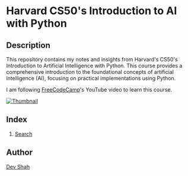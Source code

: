 # Harvard CS50's Introduction to AI with Python

## Description

This repository contains my notes and insights from Harvard's CS50's Introduction to Artificial Intelligence with Python. This course provides a comprehensive introduction to the foundational concepts of artificial intelligence (AI), focusing on practical implementations using Python.

I am following [FreeCodeCamp](https://www.youtube.com/@freecodecamp)'s YouTube video to learn this course.

[![Thumbnail](https://img.youtube.com/vi/5NgNicANyqM/0.jpg)](https://youtu.be/5NgNicANyqM)

## Index

1. [Search](./search/Search.md)

## Author

[Dev Shah](https://github.com/busycaesar)
